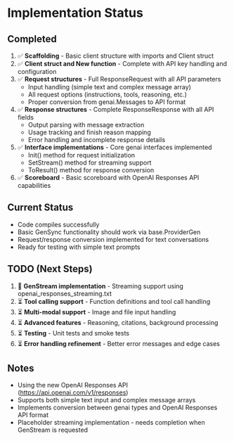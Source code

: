 # Implementation Status

## Completed

1. ✅ **Scaffolding** - Basic client structure with imports and Client struct
2. ✅ **Client struct and New function** - Complete with API key handling and configuration
3. ✅ **Request structures** - Full ResponseRequest with all API parameters
   - Input handling (simple text and complex message array)
   - All request options (instructions, tools, reasoning, etc.)
   - Proper conversion from genai.Messages to API format
4. ✅ **Response structures** - Complete ResponseResponse with all API fields
   - Output parsing with message extraction
   - Usage tracking and finish reason mapping
   - Error handling and incomplete response details
5. ✅ **Interface implementations** - Core genai interfaces implemented
   - Init() method for request initialization
   - SetStream() method for streaming support
   - ToResult() method for response conversion
6. ✅ **Scoreboard** - Basic scoreboard with OpenAI Responses API capabilities

## Current Status

- Code compiles successfully
- Basic GenSync functionality should work via base.ProviderGen
- Request/response conversion implemented for text conversations
- Ready for testing with simple text prompts

## TODO (Next Steps)

1. 🔄 **GenStream implementation** - Streaming support using openai_responses_streaming.txt
2. ⏳ **Tool calling support** - Function definitions and tool call handling
3. ⏳ **Multi-modal support** - Image and file input handling
4. ⏳ **Advanced features** - Reasoning, citations, background processing
5. ⏳ **Testing** - Unit tests and smoke tests
6. ⏳ **Error handling refinement** - Better error messages and edge cases

## Notes

- Using the new OpenAI Responses API (https://api.openai.com/v1/responses)
- Supports both simple text input and complex message arrays
- Implements conversion between genai types and OpenAI Responses API format
- Placeholder streaming implementation - needs completion when GenStream is requested

